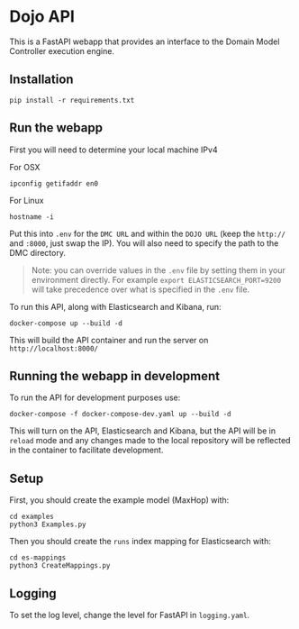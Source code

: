 # Dojo API

This is a FastAPI webapp that provides an interface to the Domain Model Controller execution engine.

## Installation

`pip install -r requirements.txt`

## Run the webapp

First you will need to determine your local machine IPv4

For OSX
```
ipconfig getifaddr en0
```
For Linux
```
hostname -i
```

Put this into `.env` for the `DMC URL` and within the `DOJO URL` (keep the `http://` and `:8000`, just swap the IP). You will also need to specify the path to the DMC directory.

> Note: you can override values in the `.env` file by setting them in your environment directly. For example `export ELASTICSEARCH_PORT=9200` will take precedence over what is specified in the `.env` file.

To run this API, along with Elasticsearch and Kibana, run:

```
docker-compose up --build -d

```

This will build the API container and run the server on `http://localhost:8000/`

## Running the webapp in development

To run the API for development purposes use:

```
docker-compose -f docker-compose-dev.yaml up --build -d
```

This will turn on the API, Elasticsearch and Kibana, but the API will be in `reload` mode and any changes made to the local repository will be reflected in the container to facilitate development.

## Setup

First, you should create the example model (MaxHop) with:

```
cd examples
python3 Examples.py
```

Then you should create the `runs` index mapping for Elasticsearch with:

```
cd es-mappings
python3 CreateMappings.py
```

## Logging

To set the log level, change the level for FastAPI in `logging.yaml`. 